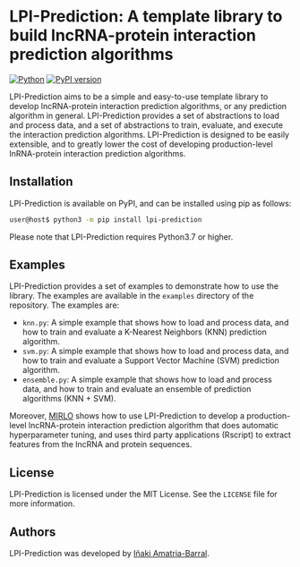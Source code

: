 # LPI-Prediction: A template library to build lncRNA-protein interaction prediction algorithms
[![Python](https://img.shields.io/pypi/pyversions/lpi_prediction.svg?style=plastic)](https://badge.fury.io/py/lpi_prediction)
[![PyPI version](https://badge.fury.io/py/lpi_prediction.svg)](https://badge.fury.io/py/lpi_prediction)

LPI-Prediction aims to be a simple and easy-to-use template library to develop lncRNA-protein interaction prediction algorithms, or any prediction algorithm in general. LPI-Prediction provides a set of abstractions to load and process data, and a set of abstractions to train, evaluate, and execute the interaction prediction algorithms. LPI-Prediction is designed to be easily extensible, and to greatly lower the cost of developing production-level lnRNA-protein interaction prediction algorithms.

## Installation
LPI-Prediction is available on PyPI, and can be installed using pip as follows:
```bash
user@host$ python3 -m pip install lpi-prediction
```
Please note that LPI-Prediction requires Python3.7 or higher.

## Examples
LPI-Prediction provides a set of examples to demonstrate how to use the library. The examples are available in the `examples` directory of the repository. The examples are:
* `knn.py`: A simple example that shows how to load and process data, and how to train and evaluate a K-Nearest Neighbors (KNN) prediction algorithm.
* `svm.py`: A simple example that shows how to load and process data, and how to train and evaluate a Support Vector Machine (SVM) prediction algorithm.
* `ensemble.py`: A simple example that shows how to load and process data, and how to train and evaluate an ensemble of prediction algorithms (KNN + SVM).

Moreover, [MIRLO](https://github.com/UDC-GAC/MIRLO) shows how to use LPI-Prediction to develop a production-level lncRNA-protein interaction prediction algorithm
that does automatic hyperparameter tuning, and uses third party applications (Rscript) to extract features from the lncRNA and protein sequences.

## License
LPI-Prediction is licensed under the MIT License. See the `LICENSE` file for more information.

## Authors
LPI-Prediction was developed by [Iñaki Amatria-Barral](https://amatria.dev/).
